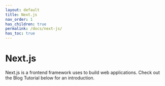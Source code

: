 ```yaml
---
layout: default
title: Next.js
nav_order: 1
has_children: true
permalink: /docs/next-js/
has_toc: true
---
```


# Next.js

Next.js is a frontend framework uses to build web applications. Check out the Blog Tutorial below for an introduction.
